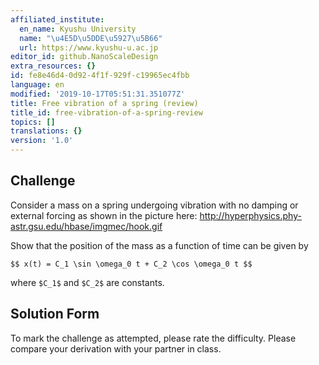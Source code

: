 ```yaml
---
affiliated_institute:
  en_name: Kyushu University
  name: "\u4E5D\u5DDE\u5927\u5B66"
  url: https://www.kyushu-u.ac.jp
editor_id: github.NanoScaleDesign
extra_resources: {}
id: fe8e46d4-0d92-4f1f-929f-c19965ec4fbb
language: en
modified: '2019-10-17T05:51:31.351077Z'
title: Free vibration of a spring (review)
title_id: free-vibration-of-a-spring-review
topics: []
translations: {}
version: '1.0'
---
```


## Challenge
Consider a mass on a spring undergoing vibration with no damping or external forcing as shown in the picture here: http://hyperphysics.phy-astr.gsu.edu/hbase/imgmec/hook.gif

Show that the position of the mass as a function of time can be given by

`$$
x(t) = C_1 \sin \omega_0 t + C_2 \cos \omega_0 t
$$`

where `$C_1$` and `$C_2$` are constants. 


## Solution Form
To mark the challenge as attempted, please rate the difficulty.
Please compare your derivation with your partner in class.
